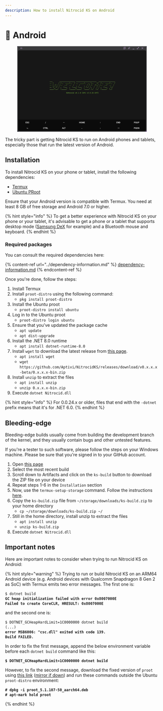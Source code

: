 ```yaml
---
description: How to install Nitrocid KS on Android
---
```


# 📱 Android

<figure><img src="../../.gitbook/assets/147-android.png" alt=""><figcaption></figcaption></figure>

The tricky part is getting Nitrocid KS to run on Android phones and tablets, especially those that run the latest version of Android.

## Installation

To install Nitrocid KS on your phone or tablet, install the following dependencies:

* [Termux](https://termux.dev/en/)
* [Ubuntu PRoot](https://wiki.termux.com/wiki/PRoot#Installing\_Linux\_distributions)

Ensure that your Android version is compatible with Termux. You need at least 8 GB of free storage and Android 7.0 or higher.

{% hint style="info" %}
To get a better experience with Nitrocid KS on your phone or your tablet, it's advisable to get a phone or a tablet that supports desktop mode ([Samsung DeX](https://insights.samsung.com/2022/08/12/the-beginners-guide-to-samsung-dex-11/) for example) and a Bluetooth mouse and keyboard.
{% endhint %}

### Required packages

You can consult the required dependencies here:

{% content-ref url="../dependency-information.md" %}
[dependency-information.md](../dependency-information.md)
{% endcontent-ref %}

Once you're done, follow the steps:

1. Install Termux
2. Install `proot-distro` using the following command:
   * `pkg install proot-distro`
3. Install the Ubuntu proot
   * `proot-distro install ubuntu`
4. Log in to the Ubuntu proot
   * `proot-distro login ubuntu`
5. Ensure that you've updated the package cache
   * `apt update`
   * `apt dist-upgrade`
6. Install the .NET 8.0 runtime
   * `apt install dotnet-runtime-8.0`
7. Install `wget` to download the latest release from [this page](https://github.com/Aptivi/NitrocidKS/releases).
   * `apt install wget`
   * `wget https://github.com/Aptivi/NitrocidKS/releases/download/v0.x.x.x-beta/0.x.x.x-bin.zip`
8. Install `unzip` to extract the files
   * `apt install unzip`
   * `unzip 0.x.x.x-bin.zip`
9. Execute `dotnet Nitrocid.dll`

{% hint style="info" %}
For 0.0.24.x or older, files that end with the `-dotnet` prefix means that it's for .NET 6.0.
{% endhint %}

## Bleeding-edge

Bleeding-edge builds usually come from building the development branch of the kernel, and they usually contain bugs and other untested features.

If you're a tester to such software, please follow the steps on your Windows machine. Please be sure that you're signed in to your GitHub account.

1. Open [this page](https://github.com/Aptivi/Kernel-Simulator/actions/workflows/build-linux.yml)
2. Select the most recent build
3. Scroll down to Artifacts and click on the `ks-build` button to download the ZIP file on your device
4. Repeat steps 1-6 in the `Installation` section
5. Now, use the `termux-setup-storage` command. Follow the instructions [here](https://wiki.termux.com/wiki/Termux-setup-storage).
6. Copy the `ks-build.zip` file from `~/storage/downloads/ks-build.zip` to your home directory
   * `cp ~/storage/downloads/ks-build.zip ~/`
7. Still in the home directory, install unzip to extract the files
   * `apt install unzip`
   * `unzip ks-build.zip`
8. Execute `dotnet Nitrocid.dll`

## Important notes

Here are important notes to consider when trying to run Nitrocid KS on Android:

{% hint style="warning" %}
Trying to run or build Nitrocid KS on an ARM64 Android device (e.g. Android devices with Qualcomm Snapdragon 8 Gen 2 as SoC) with Termux emits two error messages. The first one is:

<pre class="language-shell-session"><code class="lang-shell-session">$ dotnet build
<strong>GC heap initialization failed with error 0x8007000E
</strong><strong>Failed to create CoreCLR, HRESULT: 0x8007000E
</strong></code></pre>

and the second one is:

<pre class="language-shell-session"><code class="lang-shell-session">$ DOTNET_GCHeapHardLimit=1C0000000 dotnet build
(...)
<strong>error MSB6006: "csc.dll" exited with code 139.
</strong><strong>Build FAILED.
</strong></code></pre>

In order to fix the first message, append the below environment variable before each `dotnet build` command like this:

<pre class="language-shell-session"><code class="lang-shell-session"><strong>$ DOTNET_GCHeapHardLimit=1C0000000 dotnet build
</strong></code></pre>

However, to fix the second message, download the fixed version of `proot` using [this link](https://drive.google.com/file/d/1J9euzuGB5w6WGLVNVxTFVnrauTEzISAV/view?usp=sharing) ([mirror if down](https://mega.nz/file/6dYT2YrY#IPKfJRx3Rt8xql1ggyQ95rgEkpDd\_vksP02vnnaOPd4)) and run these commands outside the Ubuntu `proot-distro` environment:

<pre class="language-shell-session"><code class="lang-shell-session"><strong># dpkg -i proot_5.1.107-50_aarch64.deb
</strong><strong># apt-mark hold proot
</strong></code></pre>
{% endhint %}
